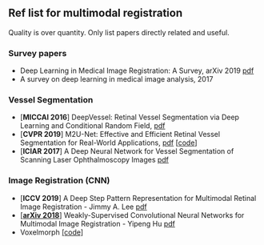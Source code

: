 ## Ref list for multimodal registration
Quality is over quantity. Only list papers directly related and useful.
### Survey papers
- Deep Learning in Medical Image Registration: A Survey, arXiv 2019 [pdf](https://arxiv.org/pdf/1903.02026.pdf)
- A survey on deep learning in medical image analysis, 2017
### Vessel Segmentation
- [**MICCAI 2016**] DeepVessel: Retinal Vessel Segmentation via Deep Learning and Conditional Random Field,  [pdf](https://oar.a-star.edu.sg/jspui/bitstream/123456789/1902/3/DeepVessel%20-%20Retinal%20Vessel%20Segmentation%20via%20Deep%20Learning%20and%20Conditional%20Random%20Field.pdf)
- [**CVPR 2019**] M2U-Net: Effective and Efficient Retinal Vessel Segmentation for Real-World Applications,  [pdf](
http://openaccess.thecvf.com/content_CVPRW_2019/papers/BIC/Laibacher_M2U-Net_Effective_and_Efficient_Retinal_Vessel_Segmentation_for_Real-World_Applications_CVPRW_2019_paper.pdf) [[code](https://github.com/laibe/M2U-Net)]
- [**ICIAR 2017**] A Deep Neural Network for Vessel Segmentation of Scanning Laser Ophthalmoscopy Images [pdf](https://agaldran.github.io/pdf/slo_vessel_segmentation.pdf)
### Image Registration (CNN)
- [**ICCV 2019**] A Deep Step Pattern Representation for Multimodal Retinal Image Registration - Jimmy A. Lee [pdf](
http://openaccess.thecvf.com/content_ICCV_2019/papers/Lee_A_Deep_Step_Pattern_Representation_for_Multimodal_Retinal_Image_Registration_ICCV_2019_paper.pdf)
- [[**arXiv 2018**]](
https://arxiv.org/abs/1807.03361) Weakly-Supervised Convolutional Neural Networks for Multimodal Image Registration - Yipeng Hu [pdf](https://arxiv.org/ftp/arxiv/papers/1807/1807.03361.pdf)
- Voxelmorph [[code]](https://github.com/voxelmorph/voxelmorph)